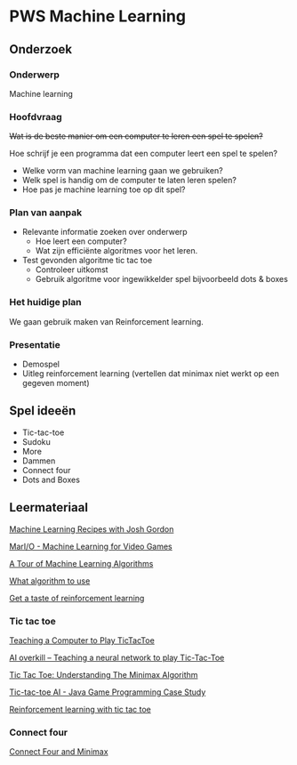 # PWS Machine Learning

## Onderzoek
### Onderwerp
Machine learning

### Hoofdvraag
~~Wat is de beste manier om een computer te leren een spel te spelen?~~

Hoe schrijf je een programma dat een computer leert een spel te spelen?

- Welke vorm van machine learning gaan we gebruiken?
- Welk spel is handig om de computer te laten leren spelen?
- Hoe pas je machine learning toe op dit spel?

### Plan van aanpak
- Relevante informatie zoeken over onderwerp
    * Hoe leert een computer?
    * Wat zijn efficiënte algoritmes voor het leren.
- Test gevonden algoritme tic tac toe
    * Controleer uitkomst
    * Gebruik algoritme voor ingewikkelder spel bijvoorbeeld dots & boxes

### Het huidige plan
We gaan gebruik maken van Reinforcement learning.

### Presentatie
- Demospel
- Uitleg reinforcement learning (vertellen dat minimax niet werkt op een gegeven moment)


## Spel ideeën
- Tic-tac-toe
- Sudoku
- More
- Dammen
- Connect four
- Dots and Boxes

## Leermateriaal
[Machine Learning Recipes with Josh Gordon](http://www.youtube.com/playlist?list=PLOU2XLYxmsIIuiBfYad6rFYQU_jL2ryal)

[MarI/O - Machine Learning for Video Games](https://youtu.be/qv6UVOQ0F44)

[A Tour of Machine Learning Algorithms](http://machinelearningmastery.com/a-tour-of-machine-learning-algorithms/)

[What algorithm to use](http://cs.stackexchange.com/questions/1117/machine-learning-algorithm-to-play-connect-four?newreg=60400703eed44ecdbe7d720232256dc5)

[Get a taste of reinforcement learning](https://medium.com/@shiyan/get-a-taste-of-reinforcement-learning-implement-a-tic-tac-toe-agent-deda5617b2e4#.kcmdfqvhc)

### Tic tac toe
[Teaching a Computer to Play TicTacToe](http://www.christopia.net/blog/teaching-a-computer-to-play-tictactoe)

[AI overkill – Teaching a neural network to play Tic-Tac-Toe](https://dratewka.wordpress.com/2013/03/15/ai-overkill-teaching-a-neural-network-to-play-tic-tac-toe/)

[Tic Tac Toe: Understanding The Minimax Algorithm](http://neverstopbuilding.com/minimax)

[Tic-tac-toe AI - Java Game Programming Case Study](https://www.ntu.edu.sg/home/ehchua/programming/java/JavaGame_TicTacToe_AI.html)

[Reinforcement learning with tic tac toe](https://github.com/rolyatmax/tictactoe)

### Connect four
[Connect Four and Minimax](https://lukasvermeer.wordpress.com/2011/09/24/connect-four-and-minimax/)
